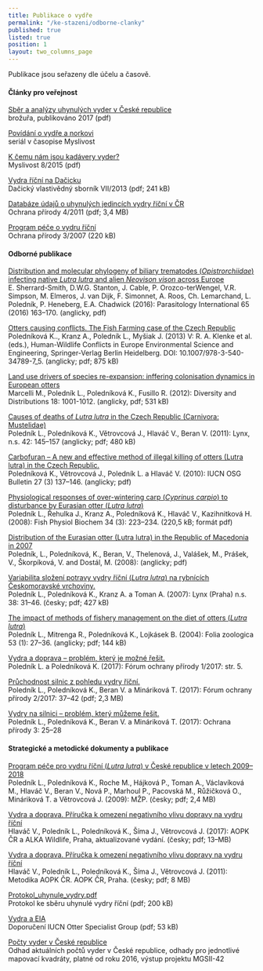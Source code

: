```yaml
---
title: Publikace o vydře
permalink: "/ke-stazeni/odborne-clanky"
published: true
listed: true
position: 1
layout: two_columns_page
---
```

Publikace jsou seřazeny dle účelu a časově.

#### Články pro veřejnost

[Sběr a analýzy uhynulých vyder v České
republice](/uploads/ALKA_-_Sb_r_a_anal_zy_vyder_-_web.pdf)  
brožuřa, publikováno 2017 (pdf)

[Povídání o vydře a norkovi][1]  
seriál v časopise Myslivost

[K čemu nám jsou kadávery
vyder?](/uploads/Myslivost_Vydra_2015_FINAL.pdf)  
Myslivost 8/2015 (pdf)

[Vydra říční na Dačicku](/uploads/Da_icko_11_polednikova_vydra.pdf)  
Dačický vlastivědný sborník VII/2013 (pdf; 241 kB)

[Databáze údajů o uhynulých jedincích vydry říční
v ČR](/uploads/ochrana_prirody_databaze_vyder.pdf)  
Ochrana přírody 4/2011 (pdf; 3,4 MB)

[Program péče o vydru říční](/uploads/vydra_000496.pdf)  
Ochrana přírody 3/2007 (220 kB)

#### Odborné publikace

[Distribution and molecular phylogeny of biliary trematodes
(*Opistrorchiidae*) infecting native *Lutra lutra* and alien *Neovison
vison* across
Europe](/uploads/parasitology_2016_1-s2.0-S1383576915001919-main.pdf)  
E. Sherrard-Smith, D.W.G. Stanton, J. Cable, P. Orozco-terWengel, V.R.
Simpson, M. Elmeros, J. van Dijk, F. Simonnet, A. Roos, Ch. Lemarchand,
L. Poledník, P. Heneberg, E.A. Chadwick (2016): Parasitology
International 65 (2016) 163–170. (anglicky, pdf)

[Otters causing conflicts. The Fish Farming case of the Czech
Republic](/uploads/RAP_139211_1_En_5_Chapter_OnlinePDF.pdf)  
Poledníková K.., Kranz A., Poledník L., Myšiak J. (2013) V: R. A. Klenke
et al. (eds.), Human-Wildlife Conflicts in Europe Environmental Science
and Engineering, Springer-Verlag Berlin Heidelberg. DOI:
10.1007/978-3-540-34789-7_5. (anglicky; pdf; 875 kB)

[Land use drivers of species re-expansion: inffering colonisation
dynamics in European
otters](/uploads/Marcelli_et_al_inferring_colonization_dinamycs_otters_Czechia.pdf)  
Marcelli M., Poledník L., Poledníková K., Fusillo R. (2012): Diversity
and Distributions 18: 1001-1012. (anglicky, pdf; 531 kB)

[Causes of deaths of *Lutra lutra* in the Czech Republic
(Carnivora: Mustelidae)](/uploads/Lynx_2011_145-157_Poledn_k.pdf)  
Poledník L., Poledníková K., Větrovcová J., Hlaváč V., Beran V. (2011):
Lynx, n.s. 42: 145–157 (anglicky; pdf; 480 kB)

[Carbofuran – A new and effective method of illegal killing of otters
(Lutra lutra) in the Czech
Republic.](/uploads/Polednikova_et_al_2010.pdf)  
Poledníková K., Větrovcová J., Poledník L. a Hlaváč V. (2010): IUCN OSG
Bulletin 27 (3) 137–146. (anglicky; pdf)

[Physiological responses of over-wintering carp (*Cyprinus carpio*) to
disturbance by Eurasian otter (*Lutra
lutra*)](/uploads/Polednik_stress_final.pdf)  
Poledník L., Řehulka J., Kranz A., Poledníková K., Hlaváč V.,
Kazihnitková H. (2008): Fish Physiol Biochem 34 (3): 223–234. (220,5 kB;
formát pdf)

[Distribution of the Eurasian otter (Lutra lutra) in the Republic of
Macedonia in 2007](/uploads/Polednik_etal__Makedonie_2008.pdf)  
Poledník, L., Poledníková, K., Beran, V., Thelenová, J., Valášek, M.,
Prášek, V., Škorpíková, V. and Dostál, M. (2008): (anglicky; pdf)

[Variabilita složení potravy vydry říční (*Lutra lutra*) na rybnících
Českomoravské vrchoviny.](/uploads/Lynx_2007_031-046_Poledn_k.pdf)  
Poledník L., Poledníková K., Kranz A. a Toman A. (2007): Lynx (Praha)
n.s. 38: 31–46. (česky; pdf; 427 kB)

[The impact of methods of fishery management on the diet of otters
(*Lutra lutra*)](/uploads/Polednik_Foliazoo_p1769.pdf)  
Poledník L., Mitrenga R., Poledníková K., Lojkásek B. (2004): Folia
zoologica 53 (1): 27–36. (anglicky; pdf; 144 kB)

[Vydra a doprava – problém, který je možné
řešit.](/uploads/11-vydra-a-doprava-problem-ktery-je-mozne-resit.pdf)  
Poledník L. a Poledníková K. (2017): Fórum ochrany přírody 1/2017:
str. 5.

[Průchodnost silnic z pohledu vydry
říční.](/uploads/12-pruchodnost-silnic-z-pohledu-vydry-ricni.pdf)  
Poledník L., Poledníková K., Beran V. a Mináriková T. (2017): Fórum
ochrany přírody 2/2017: 37–42 (pdf; 2,3 MB)

[Vydry na silnici – problém, který můžeme
řešit.](/uploads/OP_03_2017_vydry.pdf)  
Poledník L., Poledníková K., Beran V. a Mináriková T. (2017): Ochrana
přírody 3: 25–28

#### Strategické a metodické dokumenty a publikace

[Program péče pro vydru říční (*Lutra lutra*) v České republice v letech
2009–2018](/uploads/program-pece-pro-vydru-ricni-2009-2018.pdf)  
Poledník L., Poledníková K., Roche M., Hájková P., Toman A., Václavíková
M., Hlaváč V., Beran V., Nová P., Marhoul P., Pacovská M., Růžičková O.,
Mináriková T. a Větrovcová J. (2009): MŽP. (česky; pdf; 2,4 MB)

[](/uploads/brozura_vydra_final.pdf)[Vydra a doprava. Příručka k omezení
negativního vlivu dopravy na vydru
říční](/uploads/vydra_a_doprava_-_web_1.pdf)  
Hlaváč V., Poledník L., Poledníková K., Šíma J., Větrovcová J. (2017):
AOPK ČR a ALKA Wildlife, Praha, aktualizované vydání. (česky; pdf;
13–MB)

[Vydra a doprava. Příručka k omezení negativního vlivu dopravy na vydru
říční](/uploads/brozura_vydra_final.pdf)  
Hlaváč V., Poledník L., Poledníková K., Šíma J., Větrovcová J. (2011):
Metodika AOPK ČR. AOPK ČR, Praha. (česky; pdf; 8 MB)

[Protokol_uhynule_vydry.pdf](/uploads/Protokol_uhynule_vydry.pdf)  
Protokol ke sběru uhynulé vydry říční (pdf; 200 kB)

[Vydra a EIA](/uploads/iucnosg_doporuceni_vydra.pdf)  
Doporučení IUCN Otter Specialist Group (pdf; 53 kB)

[Počty vyder v České republice](/uploads/Po_ty_vyder_2016.pdf)  
Odhad aktuálních počtů vyder v České republice, odhady pro jednotlivé
mapovací kvadráty, platné od roku 2016, výstup projektu MGSII-42


[1]: http://www.vydryonline.cz/vydra/o-vydre/povidani-o-vydre-v-myslivosti

